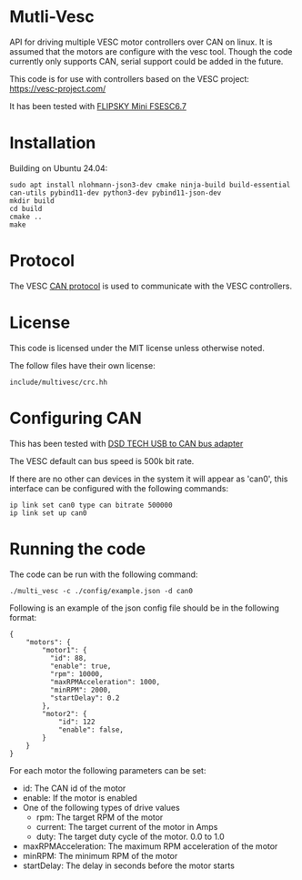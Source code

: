 
# Mutli-Vesc

API for driving multiple VESC motor controllers over CAN on linux.  It is assumed that the motors are configure with the
vesc tool.   Though the code currently only supports CAN, serial support could be added in the future.

This code is for use with controllers based on the VESC project: https://vesc-project.com/

It has been tested with [FLIPSKY Mini FSESC6.7](https://flipsky.net/collections/v6-series/products/flipsky-mini-fsesc6-7-pro-70a-base-on-vesc6-6-with-aluminum-anodized-heat-sink)

# Installation

Building on Ubuntu 24.04:

    sudo apt install nlohmann-json3-dev cmake ninja-build build-essential can-utils pybind11-dev python3-dev pybind11-json-dev
    mkdir build
    cd build
    cmake .. 
    make

# Protocol

The VESC [CAN protocol](https://github.com/vedderb/bldc/blob/master/documentation/comm_can.md) is used to communicate 
with the VESC controllers.

# License

This code is licensed under the MIT license unless otherwise noted.

The follow files have their own license:

    include/multivesc/crc.hh    

# Configuring CAN

This has been tested with [DSD TECH USB to CAN bus adapter](https://www.amazon.co.uk/dp/B0BQ5G3KLR) 

The VESC default can bus speed is 500k bit rate.

If there are no other can devices in the system it will appear as 'can0',  this interface can be configured with 
the following commands:

    ip link set can0 type can bitrate 500000
    ip link set up can0


# Running the code

The code can be run with the following command:

    ./multi_vesc -c ./config/example.json -d can0

Following is an example of the json  config file should be in the following format:

    {
        "motors": {
            "motor1": {
              "id": 88,
              "enable": true,
              "rpm": 10000,
              "maxRPMAcceleration": 1000,
              "minRPM": 2000,
              "startDelay": 0.2
            },
            "motor2": {
                "id": 122
                "enable": false,
            }
        }
    }

For each motor the following parameters can be set:

* id: The CAN id of the motor
* enable: If the motor is enabled
* One of the following types of drive values
  * rpm: The target RPM of the motor
  * current: The target current of the motor in Amps
  * duty: The target duty cycle of the motor. 0.0 to 1.0
* maxRPMAcceleration: The maximum RPM acceleration of the motor
* minRPM: The minimum RPM of the motor
* startDelay: The delay in seconds before the motor starts

